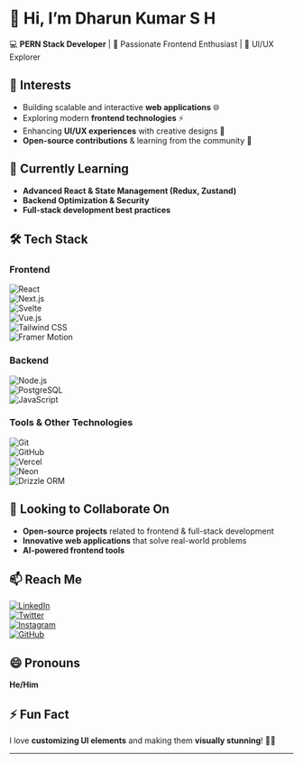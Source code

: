 # 👋 Hi, I’m Dharun Kumar S H  

💻 **PERN Stack Developer** | 🚀 Passionate Frontend Enthusiast | 🎨 UI/UX Explorer  

## 👀 Interests  
- Building scalable and interactive **web applications** 🌐  
- Exploring modern **frontend technologies** ⚡  
- Enhancing **UI/UX experiences** with creative designs 🎨  
- **Open-source contributions** & learning from the community 🤝  

## 🌱 Currently Learning  
- **Advanced React & State Management (Redux, Zustand)**  
- **Backend Optimization & Security**  
- **Full-stack development best practices**  

## 🛠️ Tech Stack  
### Frontend  
![React](https://img.shields.io/badge/-React-61DAFB?style=flat&logo=react&logoColor=white)  
![Next.js](https://img.shields.io/badge/-Next.js-000000?style=flat&logo=next.js&logoColor=white)  
![Svelte](https://img.shields.io/badge/-Svelte-FF3E00?style=flat&logo=svelte&logoColor=white)  
![Vue.js](https://img.shields.io/badge/-Vue.js-4FC08D?style=flat&logo=vue.js&logoColor=white)  
![Tailwind CSS](https://img.shields.io/badge/-Tailwind%20CSS-38B2AC?style=flat&logo=tailwind-css&logoColor=white)  
![Framer Motion](https://img.shields.io/badge/-Framer%20Motion-0055FF?style=flat&logo=framer&logoColor=white)  

### Backend  
![Node.js](https://img.shields.io/badge/-Node.js-339933?style=flat&logo=node.js&logoColor=white)  
![PostgreSQL](https://img.shields.io/badge/-PostgreSQL-336791?style=flat&logo=postgresql&logoColor=white)  
![JavaScript](https://img.shields.io/badge/-JavaScript-F7DF1E?style=flat&logo=javascript&logoColor=black)  

### Tools & Other Technologies  
![Git](https://img.shields.io/badge/-Git-F05032?style=flat&logo=git&logoColor=white)  
![GitHub](https://img.shields.io/badge/-GitHub-181717?style=flat&logo=github&logoColor=white)  
![Vercel](https://img.shields.io/badge/-Vercel-000000?style=flat&logo=vercel&logoColor=white)  
![Neon](https://img.shields.io/badge/-Neon-009485?style=flat&logo=postgresql&logoColor=white)  
![Drizzle ORM](https://img.shields.io/badge/-Drizzle-FF69B4?style=flat&logo=drizzle&logoColor=white)  

## 💞️ Looking to Collaborate On  
- **Open-source projects** related to frontend & full-stack development  
- **Innovative web applications** that solve real-world problems  
- **AI-powered frontend tools**  

## 📫 Reach Me  
[![LinkedIn](https://img.shields.io/badge/-LinkedIn-0077B5?style=flat&logo=linkedin&logoColor=white)](https://www.linkedin.com/in/dharun-kumarsh/)  
[![Twitter](https://img.shields.io/badge/-Twitter-1DA1F2?style=flat&logo=twitter&logoColor=white)](https://twitter.com/yourhandle)  
[![Instagram](https://img.shields.io/badge/-Instagram-E4405F?style=flat&logo=instagram&logoColor=white)](https://instagram.com/yourhandle)  
[![GitHub](https://img.shields.io/badge/-GitHub-181717?style=flat&logo=github&logoColor=white)](https://github.com/dharun-kumarsh)  

## 😄 Pronouns  
**He/Him**  

## ⚡ Fun Fact  
I love **customizing UI elements** and making them **visually stunning**! 🎨✨  

---
